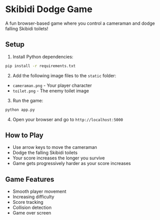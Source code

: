 # Skibidi Dodge Game

A fun browser-based game where you control a cameraman and dodge falling Skibidi toilets!

## Setup

1. Install Python dependencies:
```bash
pip install -r requirements.txt
```

2. Add the following image files to the `static` folder:
- `cameraman.png` - Your player character
- `toilet.png` - The enemy toilet image

3. Run the game:
```bash
python app.py
```

4. Open your browser and go to `http://localhost:5000`

## How to Play

- Use arrow keys to move the cameraman
- Dodge the falling Skibidi toilets
- Your score increases the longer you survive
- Game gets progressively harder as your score increases

## Game Features

- Smooth player movement
- Increasing difficulty
- Score tracking
- Collision detection
- Game over screen 